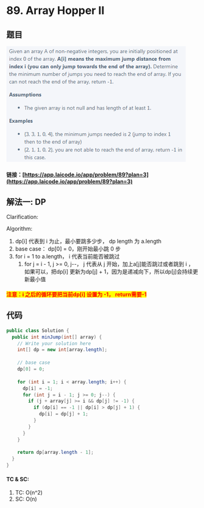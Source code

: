 # 89. Array Hopper II

## 题目

![](<.gitbook/assets/image (123).png>)

#### 链接：[https://app.laicode.io/app/problem/89?plan=3](https://app.laicode.io/app/problem/89?plan=3)

## 解法一: DP

Clarification:&#x20;

Algorithm:&#x20;

1. dp\[i] 代表到 i 为止，最小要跳多少步， dp length 为 a.length
2. base case： dp\[0] = 0，刚开始最小跳 0 步
3. for i = 1 to a.length， i 代表当前能否被跳过
   1. for j = i - 1, j >= 0, j--， j 代表从 j 开始，加上a\[j]能否跳过或者跳到 i ，如果可以，把dp\[i] 更新为dp\[j] + 1，因为是递减向下，所以dp\[j]会持续更新最小值

#### <mark style="color:red;">注意：i 之后的循环要把当前dp\[i] 设置为 -1， return需要-1</mark>

## 代码

```java
public class Solution {
  public int minJump(int[] array) {
    // Write your solution here
    int[] dp = new int[array.length];

    // base case
    dp[0] = 0;

    for (int i = 1; i < array.length; i++) {
      dp[i] = -1;
      for (int j = i - 1; j >= 0; j--) {
        if (j + array[j] >= i && dp[j] != -1) {
          if (dp[i] == -1 || dp[i] > dp[j] + 1) {
            dp[i] = dp[j] + 1;
          }
        }
      }
    }

    return dp[array.length - 1];
  }
}

```

#### TC & SC:&#x20;

1. TC: O(n^2)
2. SC: O(n)

